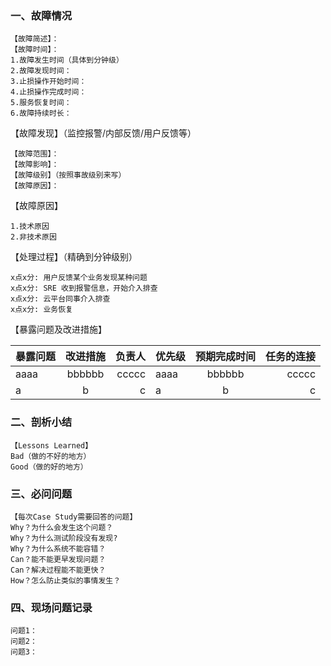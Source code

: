 
### 一、故障情况
```
【故障简述】：   
【故障时间】：  
1.故障发生时间（具体到分钟级）  
2.故障发现时间：  
3.止损操作开始时间：  
4.止损操作完成时间：  
5.服务恢复时间：  
6.故障持续时长：  
```

【故障发现】（监控报警/内部反馈/用户反馈等）
```
【故障范围】：
【故障影响】：
【故障级别】（按照事故级别来写）
【故障原因】：
```
【故障原因】  
```
1.技术原因  
2.非技术原因  
```
【处理过程】（精确到分钟级别）
```
x点x分: 用户反馈某个业务发现某种问题
x点x分: SRE 收到报警信息，开始介入排查
x点x分: 云平台同事介入排查
x点x分: 业务恢复
```

【暴露问题及改进措施】

| 暴露问题 | 改进措施 | 负责人 | 优先级 | 预期完成时间 | 任务的连接|
| :--- | :----: | ----: | :--- | :----: | ----: |
| aaaa | bbbbbb | ccccc | aaaa | bbbbbb | ccccc |
| a    | b      | c     | a    | b      | c     |


### 二、剖析小结
```
【Lessons Learned】  
Bad（做的不好的地方）  
Good（做的好的地方）    
```

### 三、必问问题
```
【每次Case Study需要回答的问题】  
Why？为什么会发生这个问题？
Why？为什么测试阶段没有发现?
Why？为什么系统不能容错？
Can？能不能更早发现问题？
Can？解决过程能不能更快？
How？怎么防止类似的事情发生？
```

### 四、现场问题记录
```
问题1：
问题2：
问题3：
```
